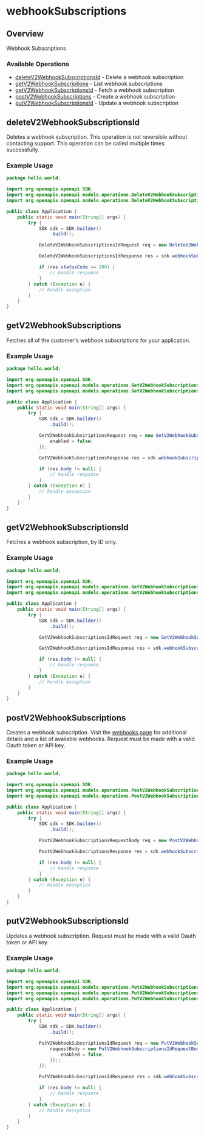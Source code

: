 # webhookSubscriptions

## Overview

Webhook Subscriptions

### Available Operations

* [deleteV2WebhookSubscriptionsId](#deletev2webhooksubscriptionsid) - Delete a webhook subscription
* [getV2WebhookSubscriptions](#getv2webhooksubscriptions) - List webhook subscriptions
* [getV2WebhookSubscriptionsId](#getv2webhooksubscriptionsid) - Fetch a webhook subscription
* [postV2WebhookSubscriptions](#postv2webhooksubscriptions) - Create a webhook subscription
* [putV2WebhookSubscriptionsId](#putv2webhooksubscriptionsid) - Update a webhook subscription

## deleteV2WebhookSubscriptionsId

Deletes a webhook subscription. This operation is not reversible without contacting support. This operation can be called multiple times successfully.

### Example Usage

```java
package hello.world;

import org.openapis.openapi.SDK;
import org.openapis.openapi.models.operations.DeleteV2WebhookSubscriptionsIdRequest;
import org.openapis.openapi.models.operations.DeleteV2WebhookSubscriptionsIdResponse;

public class Application {
    public static void main(String[] args) {
        try {
            SDK sdk = SDK.builder()
                .build();

            DeleteV2WebhookSubscriptionsIdRequest req = new DeleteV2WebhookSubscriptionsIdRequest(671794L);            

            DeleteV2WebhookSubscriptionsIdResponse res = sdk.webhookSubscriptions.deleteV2WebhookSubscriptionsId(req);

            if (res.statusCode == 200) {
                // handle response
            }
        } catch (Exception e) {
            // handle exception
        }
    }
}
```

## getV2WebhookSubscriptions

Fetches all of the customer's webhook subscriptions for your application.

### Example Usage

```java
package hello.world;

import org.openapis.openapi.SDK;
import org.openapis.openapi.models.operations.GetV2WebhookSubscriptionsRequest;
import org.openapis.openapi.models.operations.GetV2WebhookSubscriptionsResponse;

public class Application {
    public static void main(String[] args) {
        try {
            SDK sdk = SDK.builder()
                .build();

            GetV2WebhookSubscriptionsRequest req = new GetV2WebhookSubscriptionsRequest() {{
                enabled = false;
            }};            

            GetV2WebhookSubscriptionsResponse res = sdk.webhookSubscriptions.getV2WebhookSubscriptions(req);

            if (res.body != null) {
                // handle response
            }
        } catch (Exception e) {
            // handle exception
        }
    }
}
```

## getV2WebhookSubscriptionsId

Fetches a webhook subscription, by ID only.

### Example Usage

```java
package hello.world;

import org.openapis.openapi.SDK;
import org.openapis.openapi.models.operations.GetV2WebhookSubscriptionsIdRequest;
import org.openapis.openapi.models.operations.GetV2WebhookSubscriptionsIdResponse;

public class Application {
    public static void main(String[] args) {
        try {
            SDK sdk = SDK.builder()
                .build();

            GetV2WebhookSubscriptionsIdRequest req = new GetV2WebhookSubscriptionsIdRequest(726343L);            

            GetV2WebhookSubscriptionsIdResponse res = sdk.webhookSubscriptions.getV2WebhookSubscriptionsId(req);

            if (res.body != null) {
                // handle response
            }
        } catch (Exception e) {
            // handle exception
        }
    }
}
```

## postV2WebhookSubscriptions

Creates a webhook subscription. Visit the <a href="/webhooks.html" target="_blank" rel="noopener noreferrer">webhooks page</a> for additional details and a list of available webhooks.
Request must be made with a valid Oauth token or API key.

### Example Usage

```java
package hello.world;

import org.openapis.openapi.SDK;
import org.openapis.openapi.models.operations.PostV2WebhookSubscriptionsRequestBody;
import org.openapis.openapi.models.operations.PostV2WebhookSubscriptionsResponse;

public class Application {
    public static void main(String[] args) {
        try {
            SDK sdk = SDK.builder()
                .build();

            PostV2WebhookSubscriptionsRequestBody req = new PostV2WebhookSubscriptionsRequestBody("ad", "deleniti", "enim");            

            PostV2WebhookSubscriptionsResponse res = sdk.webhookSubscriptions.postV2WebhookSubscriptions(req);

            if (res.body != null) {
                // handle response
            }
        } catch (Exception e) {
            // handle exception
        }
    }
}
```

## putV2WebhookSubscriptionsId

Updates a webhook subscription.
Request must be made with a valid Oauth token or API key.

### Example Usage

```java
package hello.world;

import org.openapis.openapi.SDK;
import org.openapis.openapi.models.operations.PutV2WebhookSubscriptionsIdRequest;
import org.openapis.openapi.models.operations.PutV2WebhookSubscriptionsIdRequestBody;
import org.openapis.openapi.models.operations.PutV2WebhookSubscriptionsIdResponse;

public class Application {
    public static void main(String[] args) {
        try {
            SDK sdk = SDK.builder()
                .build();

            PutV2WebhookSubscriptionsIdRequest req = new PutV2WebhookSubscriptionsIdRequest(110477L) {{
                requestBody = new PutV2WebhookSubscriptionsIdRequestBody() {{
                    enabled = false;
                }};;
            }};            

            PutV2WebhookSubscriptionsIdResponse res = sdk.webhookSubscriptions.putV2WebhookSubscriptionsId(req);

            if (res.body != null) {
                // handle response
            }
        } catch (Exception e) {
            // handle exception
        }
    }
}
```
